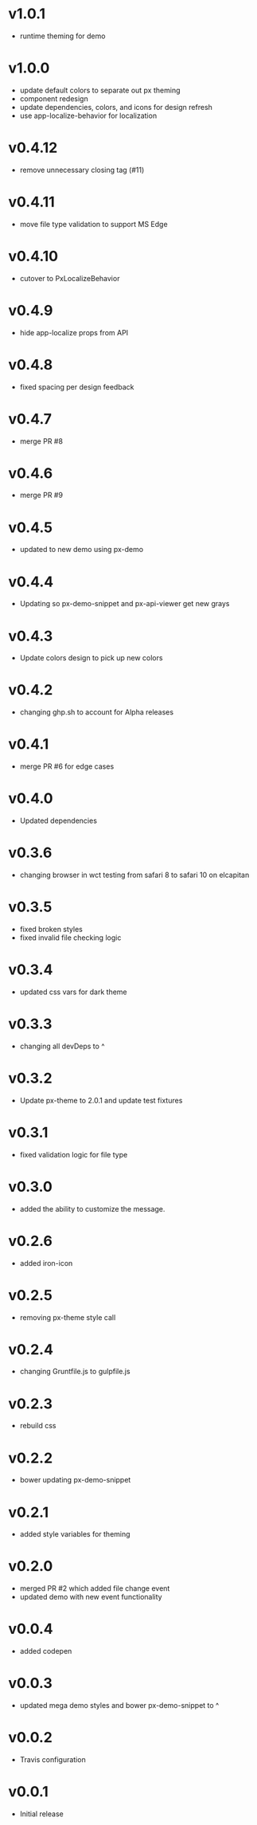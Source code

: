 v1.0.1
==================
* runtime theming for demo

v1.0.0
==================
* update default colors to separate out px theming
* component redesign
* update dependencies, colors, and icons for design refresh
* use app-localize-behavior for localization

v0.4.12
==================
* remove unnecessary closing tag (#11)

v0.4.11
==================
* move file type validation to support MS Edge

v0.4.10
==================
* cutover to PxLocalizeBehavior

v0.4.9
==================
* hide app-localize props from API

v0.4.8
==================
* fixed spacing per design feedback

v0.4.7
==================
* merge PR #8

v0.4.6
==================
* merge PR #9

v0.4.5
==================
* updated to new demo using px-demo

v0.4.4
==================
* Updating so px-demo-snippet and px-api-viewer get new grays

v0.4.3
==================
* Update colors design to pick up new colors

v0.4.2
==================
* changing ghp.sh to account for Alpha releases

v0.4.1
==================
* merge PR #6 for edge cases

v0.4.0
==================
* Updated dependencies

v0.3.6
==================
* changing browser in wct testing from safari 8 to safari 10 on elcapitan

v0.3.5
==================
* fixed broken styles
* fixed invalid file checking logic

v0.3.4
==================
* updated css vars for dark theme

v0.3.3
==================
* changing all devDeps to ^

v0.3.2
==================
* Update px-theme to 2.0.1 and update test fixtures

v0.3.1
==================
* fixed validation logic for file type

v0.3.0
==================
* added the ability to customize the message.

v0.2.6
==================
* added iron-icon

v0.2.5
==================
* removing px-theme style call


v0.2.4
==================
* changing Gruntfile.js to gulpfile.js

v0.2.3
==================
* rebuild css

v0.2.2
==================
* bower updating px-demo-snippet

v0.2.1
==================
* added style variables for theming

v0.2.0
==================
* merged PR #2 which added file change event
* updated demo with new event functionality

v0.0.4
==================
* added codepen

v0.0.3
==================
* updated mega demo styles and bower px-demo-snippet to ^

v0.0.2
==================
* Travis configuration

v0.0.1
==================
* Initial release
